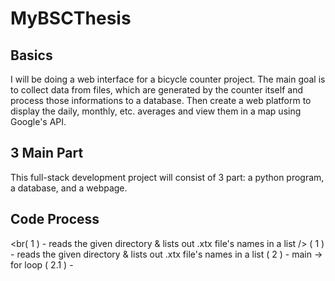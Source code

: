 # MyBSCThesis

## Basics
I will be doing a web interface for a bicycle counter project. The main goal is to collect data from files, which are generated by the counter itself and process those informations to a database. Then create a web platform to display the daily, monthly, etc. averages and view them in a map using Google's API.

## 3 Main Part
This full-stack development project will consist of 3 part: a python program, a database, and a webpage.



## Code Process
<br( 1 ) - reads the given directory & lists out .xtx file's names in a list />
( 1 ) - reads the given directory & lists out .xtx file's names in a list
( 2 ) - main -> for loop
    ( 2.1 ) - 